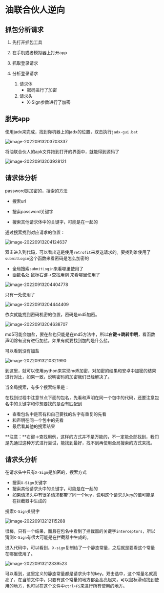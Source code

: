 # 油联合伙人逆向

## 抓包分析请求

1. 先打开抓包工具

2. 在手机或者模拟器上打开app

3. 抓取登录请求

4. 分析登录请求
   1. 请求体
      - 密码进行了加密
   2. 请求头
      - X-Sign参数进行了加密

## 脱壳app

使用jadx来完成，找到你机器上的jadx的位置，双击执行`jadx-gui.bat`

![image-20220913203703337](assets\image-20220913203703337.png)

将油联合伙人的apk文件拖到打开的界面中，就能得到源码了

![image-20220913203928121](assets\image-20220913203928121.png)

## 请求体分析

password是加密的，搜索的方法

- 搜索url

- 搜索password关键字
- 搜索其他请求体中的关键字，可能是在一起的

通过搜索找到对应请求的位置：

![image-20220913204124637](assets\image-20220913204124637.png)

双击进入到代码，可以看出这是使用`retrofit`来发送请求的。要找到谁使用了`submitLogin`这个函数来看密码是怎么加密的

- 全局搜索`submitLogin`来看哪里使用了
- 函数名处 鼠标右键->查找用例 来看哪里使用了

![image-20220913204404778](assets\image-20220913204404778.png)

只有一处使用了

![image-20220913204444409](assets\image-20220913204444409.png)

依次就能找到密码机密的位置，密码是md5加密。

![image-20220913204638707](assets\image-20220913204638707.png)

md5可能会加盐，要在盐也只能是在md5方法中，所以**右键->跳转申明**，看函数声明除有没有进行加盐，如果有就要找到加的是什么盐。

可以看到没有加盐

![image-20220913210321990](assets\image-20220913210321990.png)

到这里，就可以使用python来实现md5加密，对加密的结果和安卓中加密的结果进行对比，如果一致，说明密码的加密我们已经解决了。



当全局搜索，有多个搜索结果是：

在找到过程中注意节点下面的包名，先看和声明在同一个包中的代码，还要注意包名中的关键字和你想要找的是否有匹配到

- 查看包名中是否有和自己要找的名字有重复的先看
- 和声明在同一个包中的先看
- 最后看其他的搜索结果

**注意：**右键->查找用例，这样的方式并不是万能的，不一定能全部找到，我们是先通过这种方式进行尝试，能找到最好，找不到再使用全局搜索的方式来找。

## 请求头分析

在请求头中只有`X-Sign`是加密的，搜索方式

- 搜索`X-Sign`关键字
- 搜索其他请求头中的关键字，可能是在一起的
- 如果请求头中有很多请求都带了同一个key，说明这个请求头key的值可能是在拦截器中生成的

搜索`X-Sign`关键字

![image-20220913212115288](assets\image-20220913212115288.png)

很棒，只有一个结果，而且在包名中看到了拦截器的关键字`interceptors`，所以猜测`X-Sign`有很大可能是在拦截器中生成的。

进入代码中，可以看到，`X-sign`复制给了一个静态常量，之后就是要看这个常量在哪里使用了。

![image-20220913212339523](assets\image-20220913212339523.png)

可以看到，这里定义的静态常量都是请求头中的key。双击选中，这个常量名就高亮了，在当前文件中，只要有这个常量的地方都会高亮起来，可以鼠标滑动找到使用的地方，也可以在这个文件中`ctrl+F5`来进行所有使用的地方。





